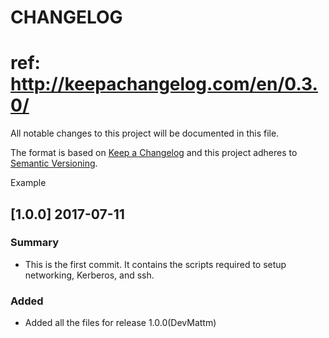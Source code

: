 # CHANGELOG
# ref: http://keepachangelog.com/en/0.3.0/
All notable changes to this project will be documented in this file.

The format is based on [Keep a Changelog](http://keepachangelog.com/)
and this project adheres to [Semantic Versioning](http://semver.org/).

Example
## [1.0.0] 2017-07-11
### Summary
 * This is the first commit. It contains the scripts required to setup networking,
   Kerberos, and ssh.

### Added
 * Added all the files for release 1.0.0(DevMattm) 

